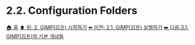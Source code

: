 # 2.2. Configuration Folders

[🏠 홈](./00-home.md)
[⬆️ 위: 2. GIMP(김프) 시작하기](./02-00-fire-up-gimp.md)
[⬅️ 이전: 2.1. GIMP(김프) 실행하기](./02-01-running-gimp.md)
[➡️ 다음:3.1. GIMP(김프)의 기본 개념들](./03-01-basic-concepts.md)